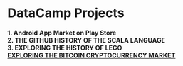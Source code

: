 # DataCamp Projects
  <a href="https://github.com/GK-SVG/DataCamp_Project/blob/master/THE%20ANDROID%20APP%20MARKET%20ON%20GOOGLE%20PLAY.ipynb" style="text-decoration:none;"><b>1. Android App Market on Play Store</b></a><br>
<a href="https://github.com/GK-SVG/DataCamp_Project/blob/master/THE%20GITHUB%20HISTORY%20OF%20THE%20SCALA%20LANGUAGE.ipynb" style="text-decoration:none;"><b>2. THE GITHUB HISTORY OF THE SCALA LANGUAGE</b></a><br>
<a href="https://github.com/GK-SVG/DataCamp_Project/blob/master/EXPLORING%20THE%20HISTORY%20OF%20LEGO.ipynb" style="text-decoration:none;"><b>3. EXPLORING THE HISTORY OF LEGO</b></a><br>
<a href="https://github.com/GK-SVG/DataCamp_Project/blob/master/EXPLORING%20THE%20BITCOIN%20CRYPTOCURRENCY%20MARKET.ipynb"><b>EXPLORING THE BITCOIN CRYPTOCURRENCY MARKET</b></a><br>